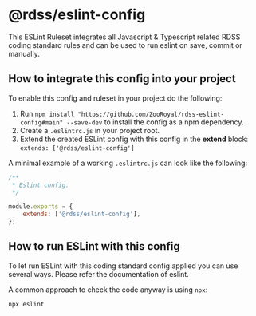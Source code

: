 # @rdss/eslint-config

This ESLint Ruleset integrates all Javascript & Typescript related RDSS coding standard rules and can be used to run eslint on save, commit or manually.

## How to integrate this config into your project

To enable this config and ruleset in your project do the following:

1. Run `npm install "https://github.com/ZooRoyal/rdss-eslint-config#main" --save-dev` to install the config as a npm dependency.
1. Create a `.eslintrc.js` in your project root.
1. Extend the created ESLint config with this config in the **extend** block: `extends: ['@rdss/eslint-config']`

A minimal example of a working `.eslintrc.js` can look like the following:

```js
/**
 * Eslint config.
 */

module.exports = {
    extends: ['@rdss/eslint-config'],
};
```

## How to run ESLint with this config

To let run ESLint with this coding standard config applied you can use several ways.
Please refer the documentation of eslint.

A common approach to check the code anyway is using `npx`:

```bash
npx eslint
```
